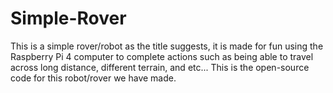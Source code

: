 # Simple-Rover
This is a simple rover/robot as the title suggests, it is made for fun using the Raspberry Pi 4 computer to complete actions such as being able to travel across long distance, different terrain, and etc... This is the open-source code for this robot/rover we have made.
